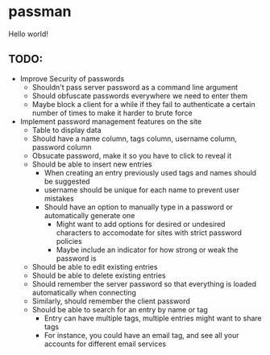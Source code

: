 # passman

Hello world!

## TODO:

* Improve Security of passwords
    * Shouldn't pass server password as a command line argument
    * Should obfuscate passwords everywhere we need to enter them
    * Maybe block a client for a while if they fail to authenticate a certain number of times to make it harder to brute force
* Implement password management features on the site
    * Table to display data
    * Should have a name column, tags column, username column, password column
    * Obsucate password, make it so you have to click to reveal it
    * Should be able to insert new entries
        * When creating an entry previously used tags and names should be suggested
        * username should be unique for each name to prevent user mistakes
        * Should have an option to manually type in a password or automatically generate one
            * Might want to add options for desired or undesired characters to accomodate for sites with strict password policies
            * Maybe include an indicator for how strong or weak the password is
    * Should be able to edit existing entries
    * Should be able to delete existing entries
    * Should remember the server password so that everything is loaded automatically when connecting
    * Similarly, should remember the client password
    * Should be able to search for an entry by name or tag
        * Entry can have multiple tags, multiple entries might want to share tags
        * For instance, you could have an email tag, and see all your accounts for different email services
